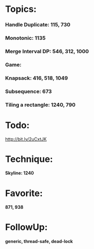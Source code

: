 # Topics:

### Handle Duplicate: 115, 730
### Monotonic: 1135
### Merge Interval DP: 546, 312, 1000
### Game:
### Knapsack: 416, 518, 1049
### Subsequence: 673
### Tiling a rectangle: 1240, 790

# Todo:

http://bit.ly/2uCxtJK

# Technique:

#### Skyline: 1240

# Favorite: 

#### 871, 938

# FollowUp:

#### generic, thread-safe, dead-lock

